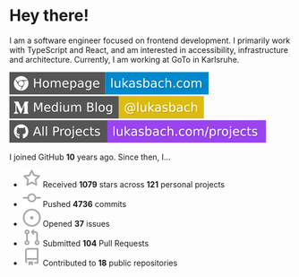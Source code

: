 # Hey there!

I am a software engineer focused on frontend development. I primarily work with TypeScript and React, and am interested in accessibility, infrastructure and architecture. Currently, I am working at GoTo in Karlsruhe.

[![Homepage](./icons/homepage.svg)](https://lukasbach.com)
[![Medium Blog](./icons/medium.svg)](https://medium.com/@lukasbach)
[![My Projects](./icons/projects.svg)](https://lukasbach.com/projects)

I joined GitHub **10** years ago. Since then, I...

- ![](./icons/star.svg) Received **1079** stars across **121** personal projects
- ![](./icons/commit.svg) Pushed **4736** commits
- ![](./icons/issues.svg) Opened **37** issues
- ![](./icons/pr.svg) Submitted **104** Pull Requests
- ![](./icons/repo.svg) Contributed to **18** public repositories
